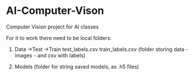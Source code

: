 # AI-Computer-Vison
Computer Vision project for AI classes

For it to work there need to be local folders:
 1) Data
    ->Test
    ->Train
    test_labels.csv
    train_labels.csv
(folder storing data - images - and csv with labels)

2) Models
(folder for string saved models, as .h5 files)
